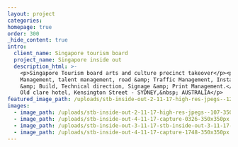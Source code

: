 ```yaml
---
layout: project
categories:
homepage: true
order: 300
_hide_content: true
intro:
  client_name: Singapore tourism board
  project_name: Singapore inside out
  description_html: >-
    <p>Singapore Tourism board arts and culture precinct takeover</p><p>Event
    Management, talent management, road &amp; Traffic Management, Installation
    &amp; Build, Technical direction, Signage &amp; Print Management.</p><p>The
    Old clare hotel, Kensington Street - SYDNEY,&nbsp; AUSTRALIA</p>
featured_image_path: /uploads/stb-inside-out-2-11-17-high-res-jpegs--128-1000x1000px.jpg
images:
  - image_path: /uploads/stb-inside-out-2-11-17-high-res-jpegs--107-350x350px.jpg
  - image_path: /uploads/stb-inside-out-4-11-17-capture-0326-350x350px.jpg
  - image_path: /uploads/stb-inside-out-3-11-17-stb-inside-out-3-11-17-1241-350x350px.jpg
  - image_path: /uploads/stb-inside-out-4-11-17-capture-1748-350x350px.jpg
---
```

